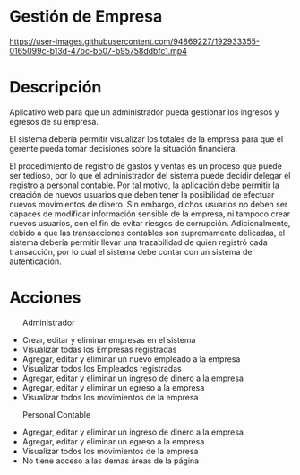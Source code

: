 # Gestión de  Empresa

https://user-images.githubusercontent.com/94869227/192933355-0165099c-b13d-47bc-b507-b95758ddbfc1.mp4

# Descripción 
<p>Aplicativo web para que un administrador pueda gestionar los ingresos y egresos de su empresa. </P>
<p>El sistema debería permitir visualizar los totales de la empresa para que el gerente pueda tomar decisiones sobre la situación financiera.</P>
<p>El procedimiento de registro de gastos y ventas es un proceso que puede ser
tedioso, por lo que el administrador del sistema puede decidir delegar el registro a personal contable. Por tal motivo, la aplicación debe permitir la
creación de nuevos usuarios que deben tener la posibilidad de efectuar nuevos movimientos de dinero. Sin embargo, dichos usuarios no deben ser
capaces de modificar información sensible de la empresa, ni tampoco crear nuevos usuarios, con el fin de evitar riesgos de corrupción.
Adicionalmente, debido a que las transacciones contables son supremamente delicadas, el sistema debería permitir llevar una trazabilidad de quién registró cada transacción, por lo cual el sistema debe contar con un sistema de autenticación.</P>

# Acciones
<ul>
  <p>Administrador </P>
  <li>Crear, editar  y eliminar  empresas en el sistema</li>
  <li>Visualizar todas los Empresas  registradas </li>
  <li>Agregar, editar  y eliminar un nuevo empleado a la empresa</li>
  <li>Visualizar todos los Empleados  registradas </li>
  <li>Agregar, editar  y eliminar un ingreso de dinero a la empresa</li>
  <li>Agregar, editar  y eliminar un egreso a la empresa</li>
  <li>Visualizar todos los movimientos de la empresa </li>  
</ul>

<ul>
  <p>Personal Contable </P>
  <li>Agregar, editar  y eliminar un ingreso de dinero a la empresa</li>
  <li>Agregar, editar  y eliminar un egreso a la empresa</li>
  <li>Visualizar todos los movimientos de la empresa </li>  
  <li>No tiene acceso a las demas  áreas de la  página  </li>  
</ul>







